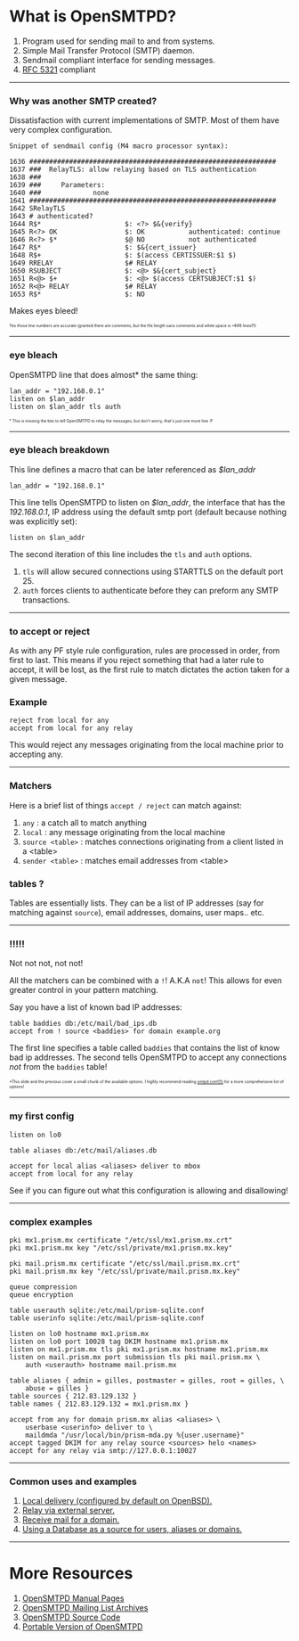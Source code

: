 # What is OpenSMTPD?

1. Program used for sending mail to and from systems.
2. Simple Mail Transfer Protocol (SMTP) daemon.
3. Sendmail compliant interface for sending messages.
4. [RFC 5321](https://tools.ietf.org/html/rfc5321) compliant

---

### Why was another SMTP created?

Dissatisfaction with current implementations of SMTP. Most of them have very
complex configuration.

```
Snippet of sendmail config (M4 macro processor syntax):

1636 ##############################################################
1637 ###  RelayTLS: allow relaying based on TLS authentication
1638 ###
1639 ###     Parameters:
1640 ###             none
1641 ##############################################################
1642 SRelayTLS
1643 # authenticated?
1644 R$*                     $: <?> $&{verify}
1645 R<?> OK                 $: OK           authenticated: continue
1646 R<?> $*                 $@ NO           not authenticated
1647 R$*                     $: $&{cert_issuer}
1648 R$+                     $: $(access CERTISSUER:$1 $)
1649 RRELAY                  $# RELAY
1650 RSUBJECT                $: <@> $&{cert_subject}
1651 R<@> $+                 $: <@> $(access CERTSUBJECT:$1 $)
1652 R<@> RELAY              $# RELAY
1653 R$*                     $: NO
```
Makes eyes bleed!

<span style="font-size: .5em;">Yes those line numbers are accurate (granted there are
comments, but the file length sans comments and white space is ~646 lines!!!)</span>

---

### eye bleach

OpenSMTPD line that does almost* the same thing:

```
lan_addr = "192.168.0.1"
listen on $lan_addr
listen on $lan_addr tls auth
```

<span style="font-size: .5em;">* This is missing the bits to tell OpenSMTPD to
relay the messages, but don't worry, that's just one more line :P</span>

---

### eye bleach breakdown

This line defines a macro that can be later referenced as *$lan_addr*

```
lan_addr = "192.168.0.1"
```

This line tells OpenSMTPD to listen on *$lan_addr*, the interface that has the
*192.168.0.1*, IP address using the default smtp port (default because nothing
was explicitly set):

```
listen on $lan_addr
```

The second iteration of this line includes the `tls` and `auth` options.

1. `tls` will allow secured connections using STARTTLS on the default port 25.
2. `auth` forces clients to authenticate before they can preform any SMTP
transactions.

---

### to accept or reject

As with any PF style rule configuration, rules are processed in order, from
first to last. This means if you reject something that had a later rule to
accept, it will be lost, as the first rule to match dictates the action taken
for a given message.

### Example ###

```
reject from local for any
accept from local for any relay
```

This would reject any messages originating from the local machine prior to
accepting any.

---

### Matchers

Here is a brief list of things `accept / reject` can match against:

1. `any` : a catch all to match anything
1. `local` : any message originating from the local machine
1. `source <table>` : matches connections originating from a client listed in a
\<table\>
1. `sender <table>` : matches email addresses from \<table\>

### tables ? ###

Tables are essentially lists. They can be a list of IP addresses (say for
matching against `source`), email addresses, domains, user maps.. etc.

---

### !!!!!

Not not not, not not!

All the matchers can be combined with a `!`! A.K.A `not`! This allows for even
greater control in your pattern matching.

Say you have a list of known bad IP addresses:

```
table baddies db:/etc/mail/bad_ips.db
accept from ! source <baddies> for domain example.org
```

The first line specifies a table called `baddies` that contains the list of know
bad ip addresses. The second tells OpenSMTPD to accept any connections *not*
from the `baddies` table!

<span style="font-size: .5em;">*This slide and the previous cover a small chunk of the available options. I highly recommend reading [smtpd.conf(5)](https://opensmtpd.org/smtpd.conf.5.html) for a more comprehensive list of options!</span>

---

### my first config

```
listen on lo0

table aliases db:/etc/mail/aliases.db

accept for local alias <aliases> deliver to mbox
accept from local for any relay
```

See if you can figure out what this configuration is allowing and disallowing!

---

### complex examples

```
pki mx1.prism.mx certificate "/etc/ssl/mx1.prism.mx.crt"
pki mx1.prism.mx key "/etc/ssl/private/mx1.prism.mx.key"

pki mail.prism.mx certificate "/etc/ssl/mail.prism.mx.crt"
pki mail.prism.mx key "/etc/ssl/private/mail.prism.mx.key"

queue compression
queue encryption

table userauth sqlite:/etc/mail/prism-sqlite.conf
table userinfo sqlite:/etc/mail/prism-sqlite.conf

listen on lo0 hostname mx1.prism.mx
listen on lo0 port 10028 tag DKIM hostname mx1.prism.mx
listen on mx1.prism.mx tls pki mx1.prism.mx hostname mx1.prism.mx
listen on mail.prism.mx port submission tls pki mail.prism.mx \
	auth <userauth> hostname mail.prism.mx

table aliases { admin = gilles, postmaster = gilles, root = gilles, \
	abuse = gilles }
table sources { 212.83.129.132 }
table names { 212.83.129.132 = mx1.prism.mx }

accept from any for domain prism.mx alias <aliases> \
	userbase <userinfo> deliver to \
	maildmda "/usr/local/bin/prism-mda.py %{user.username}"
accept tagged DKIM for any relay source <sources> helo <names>
accept for any relay via smtp://127.0.0.1:10027
```

---
### Common uses and examples

1. [Local delivery (configured by default on OpenBSD).](https://github.com/CoBUG/Examples/blob/master/OpenSMTPD%20-%20Part%201%20of%20PF%20Style%20Configs/local_delivery.txt)
1. [Relay via external server.](https://github.com/CoBUG/Examples/blob/master/OpenSMTPD%20-%20Part%201%20of%20PF%20Style%20Configs/relay_via_external.txt)
1. [Receive mail for a domain.](https://github.com/CoBUG/Examples/blob/master/OpenSMTPD%20-%20Part%201%20of%20PF%20Style%20Configs/delivery_for_domain.txt)
1. [Using a Database as a source for users, aliases or domains.]()

---

# More Resources

1. [OpenSMTPD Manual Pages](https://opensmtpd.org/manual.html)
1. [OpenSMTPD Mailing List Archives](http://news.gmane.org/gmane.mail.opensmtpd.general)
1. [OpenSMTPD Source Code](https://github.com/poolpOrg/OpenSMTPD)
1. [Portable Version of OpenSMTPD](https://www.opensmtpd.org/portable.html)
